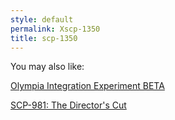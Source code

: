 ```yaml
---
style: default
permalink: Xscp-1350
title: scp-1350
---
```

You may also like:

[Olympia Integration Experiment BETA](http://scp-wiki.net/olympia-integration-experiment-beta)

[SCP-981: The Director's Cut](http://scp-wiki.net/scp-981)
